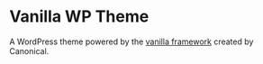 # Vanilla WP Theme
A WordPress theme powered by the [vanilla framework](https://github.com/ubuntudesign/vanilla-framework) created by Canonical.
